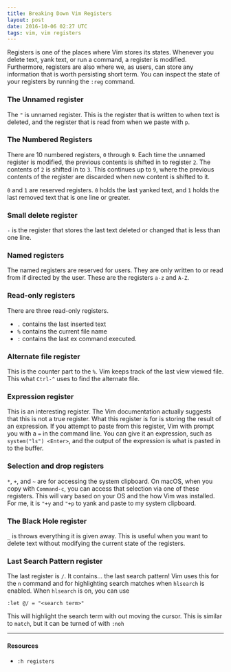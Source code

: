```yaml
---
title: Breaking Down Vim Registers
layout: post
date: 2016-10-06 02:27 UTC
tags: vim, vim registers
---
```


Registers is one of the places where Vim stores its states. Whenever you delete text, yank text, or run a command, a register is modified. Furthermore, registers are also where we, as users, can store any information that is worth persisting short term. You can inspect the state of your registers by running the `:reg` command.

### The Unnamed register

The `"` is unnamed register. This is the register that is written to when text is deleted, and the register that is read from when we paste with `p`.

### The Numbered Registers

There are 10 numbered registers, `0` through `9`. Each time the unnamed register is modified, the previous contents is shifted in to register `2`. The contents of `2` is shifted in to `3`. This continues up to `9`, where the previous contents of the register are discarded when new content is shifted to it.

`0` and `1` are reserved registers. `0` holds the last yanked text, and `1` holds the last removed text that is one line or greater.

### Small delete register

`-` is the register that stores the last text deleted or changed that is less than one line.

### Named registers

The named registers are reserved for users. They are only written to or read from if directed by the user. These are the registers `a-z` and `A-Z`.

### Read-only registers

There are three read-only registers.

* `.` contains the last inserted text
* `%` contains the current file name
* `:` contains the last ex command executed.

### Alternate file register

This is the counter part to the `%`. Vim keeps track of the last view viewed file. This what `Ctrl-^` uses to find the alternate file.

### Expression register

This is an interesting register. The Vim documentation actually suggests that this is not a true register. What this register is for is storing the result of an expression. If you attempt to paste from this register, Vim with prompt you with a `=` in the command line. You can give it an expression, such as `system("ls") <Enter>`, and the output of the expression is what is pasted in to the buffer.


### Selection and drop registers

`*`, `+`, and `~` are for accessing the system clipboard. On macOS, when you copy with `Command-c`, you can access that selection via one of these registers. This will vary based on your OS and the how Vim was installed. For me, it is `"+y` and `"+p` to yank and paste to my system clipboard.

### The Black Hole register

`_` is throws everything it is given away. This is useful when you want to delete text without modifying the current state of the registers.

### Last Search Pattern register

The last register is `/`. It contains... the last search pattern! Vim uses this for the `n` command and for highlighting search matches when `hlsearch` is enabled. When `hlsearch` is on, you can use

```
:let @/ = "<search term>"
```

This will highlight the search term with out moving the cursor. This is similar to `match`, but it can be turned of with `:noh`


---

#### Resources

* `:h registers`
